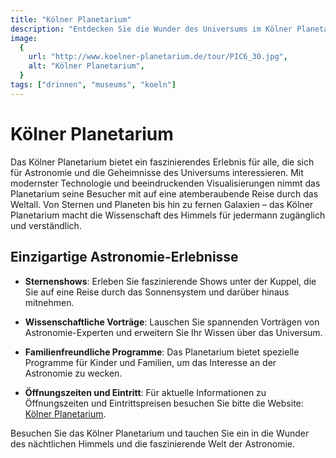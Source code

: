 ```yaml
---
title: "Kölner Planetarium"
description: "Entdecken Sie die Wunder des Universums im Kölner Planetarium"
image:
  {
    url: "http://www.koelner-planetarium.de/tour/PIC6_30.jpg",
    alt: "Kölner Planetarium",
  }
tags: ["drinnen", "museums", "koeln"]
---
```


# Kölner Planetarium

Das Kölner Planetarium bietet ein faszinierendes Erlebnis für alle, die sich für Astronomie und die Geheimnisse des Universums interessieren. Mit modernster Technologie und beeindruckenden Visualisierungen nimmt das Planetarium seine Besucher mit auf eine atemberaubende Reise durch das Weltall. Von Sternen und Planeten bis hin zu fernen Galaxien – das Kölner Planetarium macht die Wissenschaft des Himmels für jedermann zugänglich und verständlich.

## Einzigartige Astronomie-Erlebnisse

- **Sternenshows**: Erleben Sie faszinierende Shows unter der Kuppel, die Sie auf eine Reise durch das Sonnensystem und darüber hinaus mitnehmen.
- **Wissenschaftliche Vorträge**: Lauschen Sie spannenden Vorträgen von Astronomie-Experten und erweitern Sie Ihr Wissen über das Universum.
- **Familienfreundliche Programme**: Das Planetarium bietet spezielle Programme für Kinder und Familien, um das Interesse an der Astronomie zu wecken.

- **Öffnungszeiten und Eintritt**: Für aktuelle Informationen zu Öffnungszeiten und Eintrittspreisen besuchen Sie bitte die Website: [Kölner Planetarium](http://www.koelner-planetarium.de).

Besuchen Sie das Kölner Planetarium und tauchen Sie ein in die Wunder des nächtlichen Himmels und die faszinierende Welt der Astronomie.
